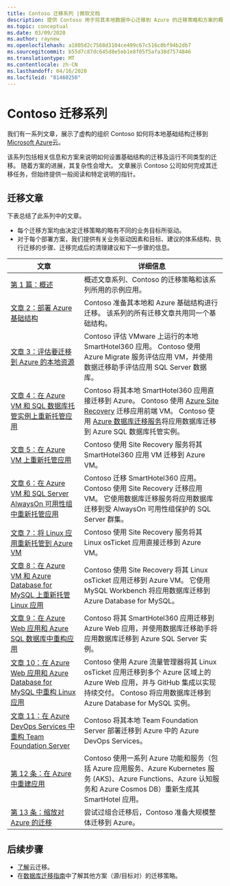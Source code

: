 ```yaml
---
title: Contoso 迁移系列 |微软文档
description: 提供 Contoso 用于将其本地数据中心迁移到 Azure 的迁移策略和方案的概述。
ms.topic: conceptual
ms.date: 03/09/2020
ms.author: raynew
ms.openlocfilehash: a1805d2c7568d3104ce499c67c516c0bf94b2db7
ms.sourcegitcommit: b55d7c87dc645d8e5eb1e8f05f5afa38d7574846
ms.translationtype: MT
ms.contentlocale: zh-CN
ms.lasthandoff: 04/16/2020
ms.locfileid: "81460250"
---
```

# <a name="contoso-migration-series"></a>Contoso 迁移系列


我们有一系列文章，展示了虚构的组织 Contoso 如何将本地基础结构迁移到[Microsoft Azure](https://azure.microsoft.com/overview/what-is-azure/)云。 

该系列包括相关信息和方案来说明如何设置基础结构的迁移及运行不同类型的迁移。 随着方案的进展，其复杂性会增大。 文章展示 Contoso 公司如何完成其迁移任务，但始终提供一般阅读和特定说明的指针。

## <a name="migration-articles"></a>迁移文章

下表总结了此系列中的文章。  

- 每个迁移方案均由决定迁移策略的略有不同的业务目标所驱动。
- 对于每个部署方案，我们提供有关业务驱动因素和目标、建议的体系结构、执行迁移的步骤、迁移完成后的清理建议和下一步骤的信息。

**文章** | **详细信息** 
--- | --- 
[第 1 篇：概述](https://docs.microsoft.com/azure/architecture/cloud-adoption/migrate/azure-best-practices/contoso-migration-overview) | 概述文章系列、Contoso 的迁移策略和该系列所用的示例应用。 
[文章 2：部署 Azure 基础结构](https://docs.microsoft.com/azure/architecture/cloud-adoption/migrate/azure-best-practices/contoso-migration-infrastructure) | Contoso 准备其本地和 Azure 基础结构进行迁移。 该系列的所有迁移文章共用同一个基础结构。 
[文章 3：评估要迁移到 Azure 的本地资源](https://docs.microsoft.com/azure/cloud-adoption-framework/migrate/azure-migration-guide/assess?tabs=Tools)  | Contoso 评估 VMware 上运行的本地 SmartHotel360 应用。 Contoso 使用 Azure Migrate 服务评估应用 VM，并使用数据迁移助手评估应用 SQL Server 数据库。
[文章 4：在 Azure VM 和 SQL 数据库托管实例上重新托管应用](https://docs.microsoft.com/azure/architecture/cloud-adoption/migrate/azure-best-practices/contoso-migration-rehost-vm-sql-managed-instance) | Contoso 将其本地 SmartHotel360 应用直接迁移到 Azure。 Contoso 使用 [Azure Site Recovery](https://docs.microsoft.com/azure/site-recovery/site-recovery-overview) 迁移应用前端 VM。 Contoso 使用 [Azure 数据库迁移服务](https://docs.microsoft.com/azure/dms/dms-overview)将应用数据库迁移到 Azure SQL 数据库托管实例。
[文章 5：在 Azure VM 上重新托管应用](https://docs.microsoft.com/azure/architecture/cloud-adoption/migrate/azure-best-practices/contoso-migration-rehost-vm) | Contoso 使用 Site Recovery 服务将其 SmartHotel360 应用 VM 迁移到 Azure VM。 
[文章 6：在 Azure VM 和 SQL Server AlwaysOn 可用性组中重新托管应用](https://docs.microsoft.com/azure/architecture/cloud-adoption/migrate/azure-best-practices/contoso-migration-rehost-vm-sql-ag) |Contoso 迁移 SmartHotel360 应用。 Contoso 使用 Site Recovery 迁移应用 VM。 它使用数据库迁移服务将应用数据库迁移到受 AlwaysOn 可用性组保护的 SQL Server 群集。 
[文章 7：将 Linux 应用重新托管到 Azure VM](https://docs.microsoft.com/azure/architecture/cloud-adoption/migrate/azure-best-practices/contoso-migration-rehost-linux-vm) | Contoso 使用 Site Recovery 服务将其 Linux osTicket 应用直接迁移到 Azure VM。
[文章 8：在 Azure VM 和 Azure Database for MySQL 上重新托管 Linux 应用](https://docs.microsoft.com/azure/architecture/cloud-adoption/migrate/azure-best-practices/contoso-migration-rehost-linux-vm-mysql) | Contoso 使用 Site Recovery 将其 Linux osTicket 应用迁移到 Azure VM。 它使用 MySQL Workbench 将应用数据库迁移到 Azure Database for MySQL。 
[文章 9：在 Azure Web 应用和 Azure SQL 数据库中重构应用](https://docs.microsoft.com/azure/architecture/cloud-adoption/migrate/azure-best-practices/contoso-migration-refactor-web-app-sql) | Contoso 将其 SmartHotel360 应用迁移到 Azure Web 应用，并使用数据库迁移助手将应用数据库迁移到 Azure SQL Server 实例。     
[文章 10：在 Azure Web 应用和 Azure Database for MySQL 中重构 Linux 应用](https://docs.microsoft.com/azure/architecture/cloud-adoption/migrate/azure-best-practices/contoso-migration-refactor-linux-app-service-mysql) | Contoso 使用 Azure 流量管理器将其 Linux osTicket 应用迁移到多个 Azure 区域上的 Azure Web 应用，并与 GitHub 集成以实现持续交付。 Contoso 将应用数据库迁移到 Azure Database for MySQL 实例。 
[文章 11：在 Azure DevOps Services 中重构 Team Foundation Server](https://docs.microsoft.com/azure/architecture/cloud-adoption/migrate/azure-best-practices/contoso-migration-tfs-vsts) | Contoso 将其本地 Team Foundation Server 部署迁移到 Azure 中的 Azure DevOps Services。
[第 12 条：在 Azure 中重建应用](https://docs.microsoft.com/azure/architecture/cloud-adoption/migrate/azure-best-practices/contoso-migration-rebuild) | Contoso 使用一系列 Azure 功能和服务（包括 Azure 应用服务、Azure Kubernetes 服务 (AKS)、Azure Functions、Azure 认知服务和 Azure Cosmos DB）重新生成其 SmartHotel 应用。
[第 13 条：缩放对 Azure 的迁移](https://docs.microsoft.com/azure/architecture/cloud-adoption/migrate/azure-best-practices/contoso-migration-scale) | 尝试过组合迁移后，Contoso 准备大规模整体迁移到 Azure。

## <a name="next-steps"></a>后续步骤

- [了解](https://docs.microsoft.com/azure/architecture/cloud-adoption/migrate/)云迁移。
- 在[数据库迁移指南](https://datamigration.microsoft.com/)中了解其他方案（源/目标对）的迁移策略。
